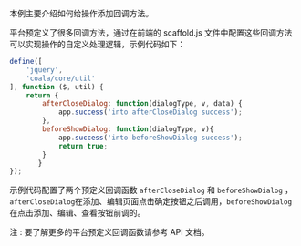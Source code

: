 本例主要介绍如何给操作添加回调方法。

平台预定义了很多回调方法，通过在前端的 scaffold.js 文件中配置这些回调方法可以实现操作的自定义处理逻辑，示例代码如下：
```javascript
define([
    'jquery',
    'coala/core/util'
], function ($, util) {
    return {
        afterCloseDialog: function(dialogType, v, data) {
            app.success('into afterCloseDialog success');
        },
        beforeShowDialog: function(dialogType, v){
            app.success('into beforeShowDialog success');
            return true;
        }
       }
});
```
示例代码配置了两个预定义回调函数 `afterCloseDialog` 和 `beforeShowDialog` ，`afterCloseDialog`在添加、编辑页面点击确定按钮之后调用，`beforeShowDialog`在点击添加、编辑、查看按钮前调的。

<span class="badge badge-warning">注</span>&nbsp;: 要了解更多的平台预定义回调函数请参考 API 文档。


